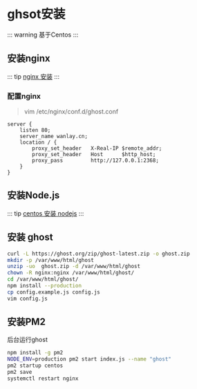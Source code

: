 # ghsot安装
::: warning
基于Centos
:::
## 安装nginx
::: tip
[nginx 安装](/others/nginx.md#安装)
:::
### 配置nginx
>vim /etc/nginx/conf.d/ghost.conf

```nginx
server {  
    listen 80;
    server_name wanlay.cn;
    location / {
        proxy_set_header   X-Real-IP $remote_addr;
        proxy_set_header   Host      $http_host;
        proxy_pass         http://127.0.0.1:2368;
    }
}
```
## 安装Node.js
::: tip
[centos 安装 nodejs](/linux/others/software-install.md#centos)
:::

## 安装 ghost
```bash
curl -L https://ghost.org/zip/ghost-latest.zip -o ghost.zip  
mkdir -p /var/www/html/ghost
unzip -uo  ghost.zip -d /var/www/html/ghost  
chown -R nginx:nginx /var/www/html/ghost/  
cd /var/www/html/ghost/  
npm install --production  
cp config.example.js config.js  
vim config.js
```

## 安装PM2  
后台运行ghost
```bash
npm install -g pm2  
NODE_ENV=production pm2 start index.js --name "ghost"  
pm2 startup centos  
pm2 save
systemctl restart nginx
```
